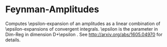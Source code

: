 # Feynman-Amplitudes
Computes \epsilon-expansion of an amplitudes as a linear combination of \epsilon-expansions of convergent integrals.
\epsilon is the parameter in Dim-Reg in dimension D+\epsilon .
See http://arxiv.org/abs/1605.04970 for details.
